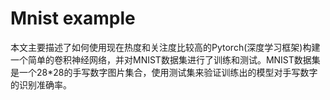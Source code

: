 # Mnist example

本文主要描述了如何使用现在热度和关注度比较高的Pytorch(深度学习框架)构建一个简单的卷积神经网络，并对MNIST数据集进行了训练和测试。MNIST数据集是一个28*28的手写数字图片集合，使用测试集来验证训练出的模型对手写数字的识别准确率。
